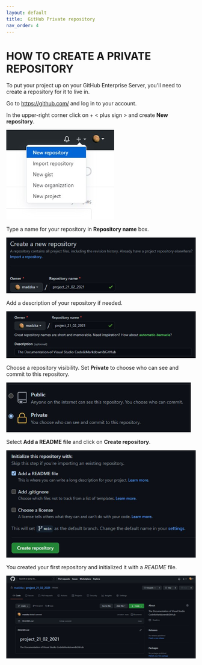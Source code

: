 ```yaml
---
layout: default
title:  GitHub Private repository 
nav_order: 4
---
```


# **HOW TO CREATE A PRIVATE REPOSITORY** 

To put your project up on your GitHub Enterprise Server, you'll need to create a repository for it to live in. 

Go to https://github.com/ and log in to your account. 

In the upper-right corner click on + < plus sign > and create **New repository**. 

![Alt Text](/assets/new_repo.jpg)

Type a name for your repository in **Repository name** box. 

![Alt Text](/assets/repo_name.jpg)

Add a description of your repository if needed. 

![Alt Text](/assets/screenshot_1.jpg)

Choose a repository visibility. Set **Private** to choose who can see and commit to this repository.

![Alt Text](/assets/private.jpg)

Select **Add a README file** and click on **Create repository**.  

![Alt Text](/assets/create.jpg)

You created your first repository and initialized it with a *README* file. 

![Alt Text](/assets/screenshot_2.jpg)  

